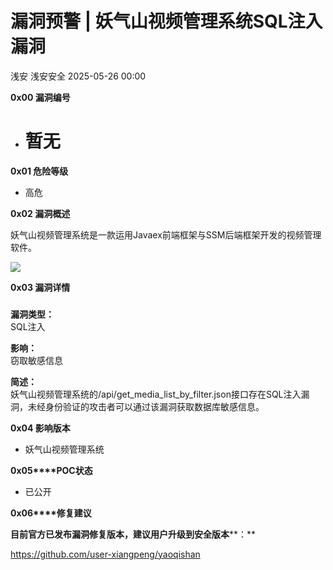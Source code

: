 #  漏洞预警 | 妖气山视频管理系统SQL注入漏洞   
浅安  浅安安全   2025-05-26 00:00  
  
**0x00 漏洞编号**  
- # 暂无  
  
**0x01 危险等级**  
- 高危  
  
**0x02 漏洞概述**  
  
妖气山视频管理系统是一款运用Javaex前端框架与SSM后端框架开发的视频管理软件。  
  
![](https://mmbiz.qpic.cn/sz_mmbiz_png/7stTqD182SUbmX0ibArcSDFVV83KXCV08uhtPj2jDqhypQtoBxibKF5XHYdjMZOEiaIGicmPgURcKVEL8Nk7xufnoA/640?wx_fmt=png&from=appmsg "")  
  
**0x03 漏洞详情**  
###   
  
**漏洞类型：**  
SQL注入  
  
**影响：**  
窃取敏感信息  
  
**简述：**  
妖气山视频管理系统的/api/get_media_list_by_filter.json接口存在SQL注入漏洞，未经身份验证的攻击者可以通过该漏洞获取数据库敏感信息。  
  
**0x04 影响版本**  
- 妖气山视频管理系统  
  
**0x05****POC状态**  
- 已公开  
  
**0x06****修复建议**  
  
**目前官方已发布漏洞修复版本，建议用户升级到安全版本****：**  
  
https://github.com/user-xiangpeng/yaoqishan  
  
  
  
